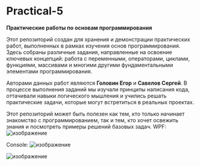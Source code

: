 # Practical-5
**Практические работы по основам программирования**  

Этот репозиторий создан для хранения и демонстрации практических работ, выполненных в рамках изучения основ программирования. Здесь собраны различные задания, направленные на освоение ключевых концепций: работа с переменными, операторами, циклами, функциями, массивами и многими другими фундаментальными элементами программирования.  

Авторами данных работ являются **Головин Егор** и **Савелов Сергей**. В процессе выполнения заданий мы изучали принципы написания кода, оттачивали навыки логического мышления и учились решать практические задачи, которые могут встретиться в реальных проектах.  

Этот репозиторий может быть полезен как тем, кто только начинает знакомство с программированием, так и тем, кто хочет освежить знания и посмотреть примеры решений базовых задач.
WPF:
![изображение](https://github.com/user-attachments/assets/e6c872d3-6760-4d40-a64b-8e5d110e15a7)

Console:
![изображение](https://github.com/user-attachments/assets/598a202c-2ab1-4770-b7f8-d02d4b33bd2e)

![изображение](https://github.com/user-attachments/assets/bb070c97-412d-4628-8114-002adb9a84dc)
